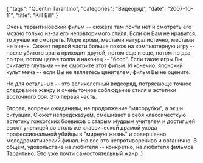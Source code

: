 {
   "tags": "Quentin Tarantino",
   "categories": "Видеоряд",
   "date": "2007-10-11",
   "title": "Kill Bill"
}

Очень тарантиновский фильм -- сюжета там почти нет и смотреть его можно только из-за его неповторимого стиля. Если он Вам не нравится, то лучше не смотреть. Море крови, местами натуралистично, местами не очень. Сюжет первой части больше похож на компьютерную игру -- после убитого врага приходит другой, потом еще и еще, потом по два, по три, потом целая толпа и наконец -- "босс". Если такие игры Вы считаете глупыми -- не смотрите этот фильм. И конечно, японский культ меча -- если Вы не являетесь ценителем, фильм Вы не оцените.

Но для остальных -- это великолепный видеоряд, потрясающе точное следование жанру и очень точное соблюдение стиля и эстетики восточного боя. Это первая часть.

Вторая, вопреки ожиданиям, не продолжение "мясорубки", а экшн ситуаций. Сюжет непредсказуем, смешивает в себя классичесткую эстетику гонкогских боевиков с старым мудрым учителем и достигшей высот ученицей со столь же классической драмой ухода профессиональной убийцы в "мирную жизнь" и совершенно мелодраматический финал. Но все это непротиворечиво и органично. В общем, удовольствие на любителя -- конкретно, на любителя фильмов Тарантино. Это уже почти самостоятельный жанр :)
